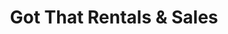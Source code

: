 ---
title: "Got That Rentals & Sales"
url: /essex-junction/got-that-rentals-and-sales/
shop: storage rental
---